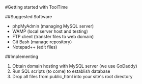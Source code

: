 #Getting started with ToolTime

##Suggested Software
* phpMyAdmin (managing MySQL server)
* WAMP (local server host and testing)
* FTP client (transfer files to web domain)
* Git Bash (manage repository)
* Notepad++ (edit files)

##Implementing
1. Obtain domain hosting with MySQL server (we use GoDaddy)
2. Run SQL scripts (to come) to establish database
3. Drop all files from public_html into your site's root directory
